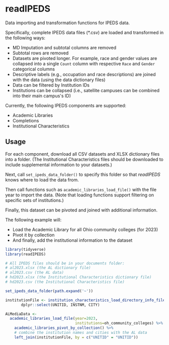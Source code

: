 # readIPEDS

Data importing and transformation functions for IPEDS data.

Specifically, complete IPEDS data files (*.csv) are loaded and transformed in the following ways:

- MD Imputation and subtotal columns are removed
- Subtotal rows are removed
- Datasets are pivoted longer. For example, race and gender
  values are collapsed into a single `Count` column with
  respective `Race` and `Gender` categorical columns
- Descriptive labels (e.g., occupation and race descriptions)
  are joined with the data (using the data dictionary files)
- Data can be filtered by Institution IDs
- Institutions can be collapsed (i.e., satellite campuses
  can be combined into their main campus's ID)
  
 Currently, the following IPEDS components are supported:
 
 - Academic Libraries
 - Completions
 - Institutional Characteristics
 
 ## Usage
 
 For each component, download all CSV datasets and XLSX dictionary files into a folder.
 (The Institutional Characteristics files should be downloaded to include supplemental information to your datasets.)
 
 Next, call `set_ipeds_data_folder()` to specify this folder so that *readIPEDS* knows where to load the data from.
 
 Then call functions such as `academic_libraries_load_file()` with the file year to import the data.
 (Note that loading functions support filtering on specific sets of institutions.)
 
 Finally, this dataset can be pivoted and joined with additional information.
 
 The following example will:
 
 - Load the Academic Library for all Ohio community colleges (for 2023)
 - Pivot it by collection
 - And finally, add the institutional information to the dataset
 
 ```r
library(tidyverse)
library(readIPEDS)

# All IPEDS files should be in your documents folder:
# al2023.xlsx (the AL dictionary file)
# al2023.csv (the AL data)
# hd2023.xlsx (the Institutional Characteristics dictionary file)
# hd2023.csv (the Institutional Characteristics file)

set_ipeds_data_folder(path.expand('~'))

institutionFile <- institution_characteristics_load_directory_info_file() %>%
        dplyr::select(UNITID, INSTNM, CITY)
 
ALMediaData <-
   academic_libraries_load_file(year=2023,
                                institutions=oh_community_colleges) %>%
     academic_libraries_pivot_by_collection() %>%
     # combine the institution names and cities with the AL data
     left_join(institutionFile, by = c("UNITID" = "UNITID"))
 ```
 
